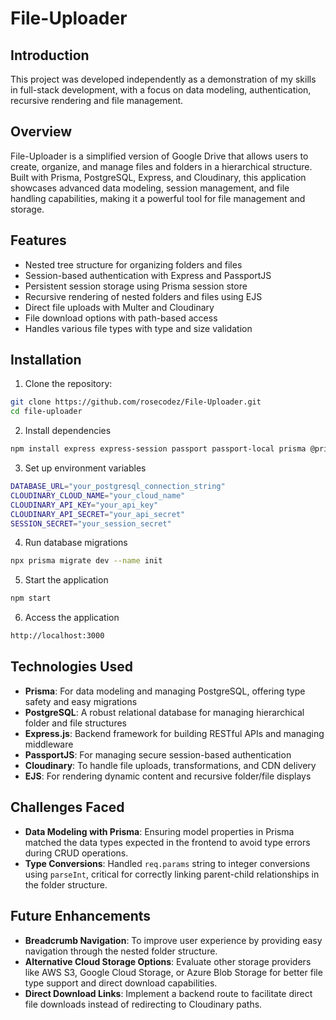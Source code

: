 # File-Uploader

## Introduction

This project was developed independently as a demonstration of my skills in full-stack development, with a focus on data modeling, authentication, recursive rendering and file management.

## Overview

File-Uploader is a simplified version of Google Drive that allows users to create, organize, and manage files and folders in a hierarchical structure. Built with Prisma, PostgreSQL, Express, and Cloudinary, this application showcases advanced data modeling, session management, and file handling capabilities, making it a powerful tool for file management and storage.

## Features

- Nested tree structure for organizing folders and files
- Session-based authentication with Express and PassportJS
- Persistent session storage using Prisma session store
- Recursive rendering of nested folders and files using EJS
- Direct file uploads with Multer and Cloudinary
- File download options with path-based access
- Handles various file types with type and size validation

## Installation

1. Clone the repository:

```bash
git clone https://github.com/rosecodez/File-Uploader.git
cd file-uploader
```

2. Install dependencies

```bash
npm install express express-session passport passport-local prisma @prisma/client pg multer cloudinary multer-storage-cloudinary ejs express-ejs-layouts dotenv express-async-handler bcryptjs
```

3. Set up environment variables

```bash
DATABASE_URL="your_postgresql_connection_string"
CLOUDINARY_CLOUD_NAME="your_cloud_name"
CLOUDINARY_API_KEY="your_api_key"
CLOUDINARY_API_SECRET="your_api_secret"
SESSION_SECRET="your_session_secret"
```

4. Run database migrations

```bash
npx prisma migrate dev --name init
```

5. Start the application

```bash
npm start
```

6. Access the application

```bash
http://localhost:3000
```

## Technologies Used

- **Prisma**: For data modeling and managing PostgreSQL, offering type safety and easy migrations
- **PostgreSQL**: A robust relational database for managing hierarchical folder and file structures
- **Express.js**: Backend framework for building RESTful APIs and managing middleware
- **PassportJS**: For managing secure session-based authentication
- **Cloudinary**: To handle file uploads, transformations, and CDN delivery
- **EJS**: For rendering dynamic content and recursive folder/file displays

## Challenges Faced

- **Data Modeling with Prisma**: Ensuring model properties in Prisma matched the data types expected in the frontend to avoid type errors during CRUD operations.
- **Type Conversions**: Handled `req.params` string to integer conversions using `parseInt`, critical for correctly linking parent-child relationships in the folder structure.

## Future Enhancements

- **Breadcrumb Navigation**: To improve user experience by providing easy navigation through the nested folder structure.
- **Alternative Cloud Storage Options**: Evaluate other storage providers like AWS S3, Google Cloud Storage, or Azure Blob Storage for better file type support and direct download capabilities.
- **Direct Download Links**: Implement a backend route to facilitate direct file downloads instead of redirecting to Cloudinary paths.
